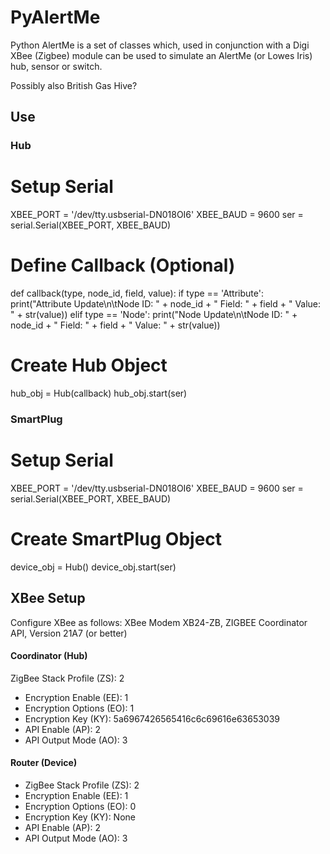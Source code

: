 # PyAlertMe

Python AlertMe is a set of classes which, used in conjunction with a Digi XBee (Zigbee) module can be used to simulate an AlertMe (or Lowes Iris) hub, sensor or switch.

Possibly also British Gas Hive?

## Use
### Hub

  # Setup Serial
  XBEE_PORT = '/dev/tty.usbserial-DN018OI6'
  XBEE_BAUD = 9600
  ser = serial.Serial(XBEE_PORT, XBEE_BAUD)

  # Define Callback (Optional)
  def callback(type, node_id, field, value):
      if type == 'Attribute':
          print("Attribute Update\n\tNode ID: " + node_id + "  Field: " + field + "  Value: " + str(value))
      elif type == 'Node':
          print("Node Update\n\tNode ID: " + node_id + "  Field: " + field + "  Value: " + str(value))

  # Create Hub Object
  hub_obj = Hub(callback)
  hub_obj.start(ser)

### SmartPlug

  # Setup Serial
  XBEE_PORT = '/dev/tty.usbserial-DN018OI6'
  XBEE_BAUD = 9600
  ser = serial.Serial(XBEE_PORT, XBEE_BAUD)

  # Create SmartPlug Object
  device_obj = Hub()
  device_obj.start(ser)


## XBee Setup
Configure XBee as follows:
XBee Modem XB24-ZB, ZIGBEE Coordinator API, Version 21A7 (or better)

#### Coordinator (Hub)
ZigBee Stack Profile (ZS): 2
* Encryption Enable (EE): 1
* Encryption Options (EO): 1
* Encryption Key (KY): 5a6967426565416c6c69616e63653039
* API Enable (AP): 2
* API Output Mode (AO): 3

#### Router (Device)
* ZigBee Stack Profile (ZS): 2
* Encryption Enable (EE): 1
* Encryption Options (EO): 0
* Encryption Key (KY): None
* API Enable (AP): 2
* API Output Mode (AO): 3

